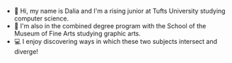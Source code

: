 
- 👋 Hi, my name is Dalia and I'm a rising junior at Tufts University studying computer science. 
- 🎨 I'm also in the combined degree program with the School of the Museum of Fine Arts studying graphic arts.
- 💻 I enjoy discovering ways in which these two subjects intersect and diverge!



<!--
**daliaWdswrth/daliaWdswrth** is a ✨ _special_ ✨ repository because its `README.md` (this file) appears on your GitHub profile.

Here are some ideas to get you started:

- 🔭 I’m currently working on ...
- 🌱 I’m currently learning ...
- 👯 I’m looking to collaborate on ...
- 🤔 I’m looking for help with ...
- 💬 Ask me about ...
- 📫 How to reach me: ...
- 😄 Pronouns: ...
- ⚡ Fun fact: ...
-->
